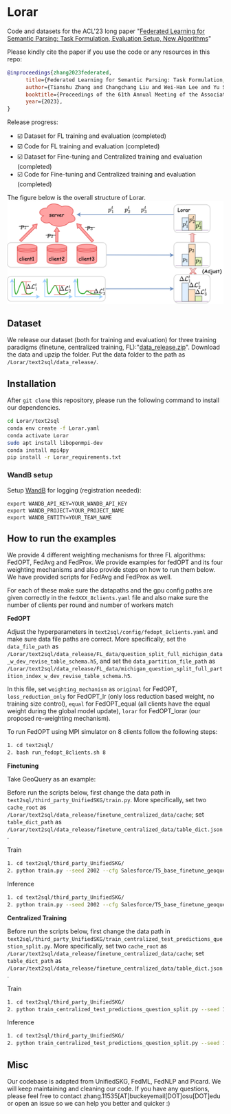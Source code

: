 # Lorar
Code and datasets for the ACL'23 long paper "[Federated Learning for Semantic Parsing: Task Formulation, Evaluation Setup, New Algorithms](https://arxiv.org/abs/2305.17221)"

Please kindly cite the paper if you use the code or any resources in this repo:

```bib
@inproceedings{zhang2023federated,
      title={Federated Learning for Semantic Parsing: Task Formulation, Evaluation Setup, New Algorithms}, 
      author={Tianshu Zhang and Changchang Liu and Wei-Han Lee and Yu Su and Huan Sun},
      booktitle={Proceedings of the 61th Annual Meeting of the Association for Computational Linguistics},
      year={2023},
}
```

Release progress:
- :ballot_box_with_check: Dataset for FL training and evaluation (completed)
- :ballot_box_with_check: Code for FL training and evaluation (completed)
- :ballot_box_with_check: Dataset for Fine-tuning and Centralized training and evaluation (completed)
- :ballot_box_with_check: Code for Fine-tuning and Centralized training and evaluation (completed)
<!-- - :white_large_square: Code for Fine-tuning and Centralized training (TODO) -->

The figure below is the overall structure of Lorar.
![avatar](Lorar.png)

## Dataset
We release our dataset (both for training and evaluation) for three training paradigms (finetune, centralized training, FL):"[data_release.zip](https://buckeyemailosu-my.sharepoint.com/:u:/g/personal/zhang_11535_buckeyemail_osu_edu/EU1DeWXZQ4VNg7W6YlClmp4BBtsIffGcUMcyDTpRYk0p4A?e=qiaUWL)".
Download the data and upzip the folder. Put the data folder to the path as `/Lorar/text2sql/data_release/`.


## Installation
After `git clone` this repository, please run the following command to install our dependencies.

```bash
cd Lorar/text2sql
conda env create -f Lorar.yaml
conda activate Lorar
sudo apt install libopenmpi-dev
conda install mpi4py
pip install -r Lorar_requirements.txt
```

### WandB setup

Setup [WandB](https://wandb.ai/) for logging (registration needed):
``````shell
export WANDB_API_KEY=YOUR_WANDB_API_KEY
export WANDB_PROJECT=YOUR_PROJECT_NAME
export WANDB_ENTITY=YOUR_TEAM_NAME
``````


## How to run the examples

We provide 4 different weighting mechanisms for three FL algorithms: FedOPT, FedAvg and FedProx. We provide examples for fedOPT and its four weighting mechanisms and also provide steps on how to run them below. We have provided scripts for FedAvg and FedProx as well.

For each of these make sure the datapaths and the gpu config paths are given correctly in the `fedXXX_8clients.yaml` file and also make sure the number of clients per round and number of workers match

**FedOPT**

<!-- Read `data/README.md` for more details of datasets available (TODO) -->

Adjust the hyperparameters in `text2sql/config/fedopt_8clients.yaml` and make sure data file paths are correct. More specifically, set the `data_file_path` as `/Lorar/text2sql/data_release/FL_data/question_split_full_michigan_data_w_dev_revise_table_schema.h5`, and set the `data_partition_file_path` as `/Lorar/text2sql/data_release/FL_data/michigan_question_split_full_partition_index_w_dev_revise_table_schema.h5`.

In this file, set `weighting_mechanism` as `original` for FedOPT, `loss_reduction_only` for FedOPT_lr (only loss reduction based weight, no training size control), `equal` for FedOPT_equal (all clients have the equal weight during the global model update), `lorar` for FedOPT_lorar (our proposed re-weighting mechanism).

To run FedOPT using MPI simulator on 8 clients follow the following steps:


```bash
1. cd text2sql/
2. bash run_fedopt_8clients.sh 8
```

**Finetuning**

Take GeoQuery as an example:

Before run the scripts below, first change the data path in `text2sql/third_party_UnifiedSKG/train.py`. More specifically, set two `cache_root` as `/Lorar/text2sql/data_release/finetune_centralized_data/cache`; set `table_dict_path` as `/Lorar/text2sql/data_release/finetune_centralized_data/table_dict.json`.

Train
```bash
1. cd text2sql/third_party_UnifiedSKG/
2. python train.py --seed 2002 --cfg Salesforce/T5_base_finetune_geoquery_with_cell_value.cfg --run_name T5_base_finetune_geoquery --logging_strategy steps --logging_first_step true --logging_steps 4 --evaluation_strategy steps --eval_steps 8 --metric_for_best_model eval_META_TUNING/geoquery_with_cell.cfg/exact_string_match --greater_is_better true --save_strategy steps --save_steps 8 --save_total_limit 2 --load_best_model_at_end --gradient_accumulation_steps 8 --num_train_epochs 100 --adafactor true --learning_rate 1e-4 --do_train --do_eval --do_predict --predict_with_generate --output_dir  ./output --overwrite_output_dir --per_device_train_batch_size 8 --per_device_eval_batch_size 128 --generation_num_beams 1 --generation_max_length 512 --input_max_length 1024 --ddp_find_unused_parameters false
```

Inference
```bash
1. cd text2sql/third_party_UnifiedSKG/
2. python train.py --seed 2002 --cfg Salesforce/T5_base_finetune_geoquery_with_cell_value.cfg --run_name T5_base_finetune_geoquery_inference --logging_strategy steps --logging_first_step true --logging_steps 4 --evaluation_strategy steps --eval_steps 8 --metric_for_best_model eval_META_TUNING/geoquery_with_cell.cfg/exact_string_match --greater_is_better true --save_strategy steps --save_steps 8 --save_total_limit 2 --load_best_model_at_end --gradient_accumulation_steps 8 --num_train_epochs 0.0001 --adafactor true --learning_rate 1e-4 --do_train false --do_eval false --do_predict --predict_with_generate --output_dir  ./output --overwrite_output_dir --per_device_train_batch_size 8 --per_device_eval_batch_size 128 --generation_num_beams 1 --generation_max_length 512 --input_max_length 1024 --ddp_find_unused_parameters false --load_weights_from /home/zhang.11535/Lorar/text2sql/output/third_party_UnifiedSKG/T5_base_finetune_geoquery
```

**Centralized Training**

Before run the scripts below, first change the data path in `text2sql/third_party_UnifiedSKG/train_centralized_test_predictions_question_split.py`. More specifically, set two `cache_root` as `/Lorar/text2sql/data_release/finetune_centralized_data/cache`; set `table_dict_path` as `/Lorar/text2sql/data_release/finetune_centralized_data/table_dict.json`.

Train
```bash
1. cd text2sql/third_party_UnifiedSKG/
2. python train_centralized_test_predictions_question_split.py --seed 1002 --cfg Salesforce/T5_base_finetune_centralized_with_cell_value_question_mix_eval.cfg --run_name T5_base_finetune_centralized --logging_strategy steps --logging_first_step true --logging_steps 4 --evaluation_strategy steps --eval_steps 400 --metric_for_best_model eval_META_TUNING/centralized_with_cell.cfg/exact_string_match --greater_is_better true --save_strategy steps --save_steps 400 --save_total_limit 2 --load_best_model_at_end --gradient_accumulation_steps 8 --num_train_epochs 200 --adafactor true --learning_rate 1e-4 --do_train --do_eval --do_predict --predict_with_generate --output_dir ./output --overwrite_output_dir --per_device_train_batch_size 8 --per_device_eval_batch_size 16 --generation_num_beams 1 --generation_max_length 512 --input_max_length 1024 --ddp_find_unused_parameters false
```

Inference
```bash
1. cd text2sql/third_party_UnifiedSKG/
2. python train_centralized_test_predictions_question_split.py --seed 1002 --cfg Salesforce/T5_base_finetune_centralized_with_cell_value_question_mix_eval.cfg --run_name T5_base_finetune_centralized_inference --logging_strategy steps --logging_first_step true --logging_steps 4 --evaluation_strategy steps --eval_steps 1 --metric_for_best_model eval_META_TUNING/centralized_with_cell.cfg/exact_string_match --greater_is_better true --save_strategy steps --save_steps 1 --save_total_limit 2 --load_best_model_at_end --gradient_accumulation_steps 8 --num_train_epochs 0.0002 --adafactor true --learning_rate 1e-4 --do_train false --do_eval false --do_predict --predict_with_generate --output_dir ./output --overwrite_output_dir --per_device_train_batch_size 16 --per_device_eval_batch_size 128 --generation_num_beams 1 --generation_max_length 512 --input_max_length 1024 --ddp_find_unused_parameters false --load_weights_from /home/zhang.11535/Lorar/text2sql/third_party_UnifiedSKG/output/T5_base_finetune_centralized
```

## Misc

Our codebase is adapted from UnifiedSKG, FedML, FedNLP and Picard. We will keep maintaining and cleaning our code. 
If you have any questions, please feel free to contact zhang.11535[AT]buckeyemail[DOT]osu[DOT]edu or open an issue so we can help you better and quicker :)
